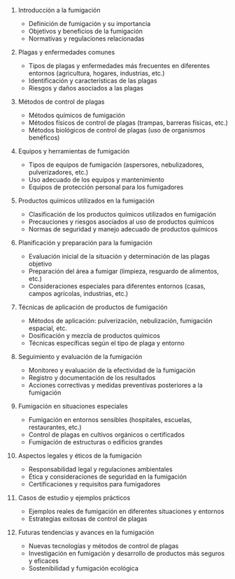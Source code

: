 1. Introducción a la fumigación
   - Definición de fumigación y su importancia
   - Objetivos y beneficios de la fumigación
   - Normativas y regulaciones relacionadas

2. Plagas y enfermedades comunes
   - Tipos de plagas y enfermedades más frecuentes en diferentes entornos (agricultura, hogares, industrias, etc.)
   - Identificación y características de las plagas
   - Riesgos y daños asociados a las plagas

3. Métodos de control de plagas
   - Métodos químicos de fumigación
   - Métodos físicos de control de plagas (trampas, barreras físicas, etc.)
   - Métodos biológicos de control de plagas (uso de organismos benéficos)

4. Equipos y herramientas de fumigación
   - Tipos de equipos de fumigación (aspersores, nebulizadores, pulverizadores, etc.)
   - Uso adecuado de los equipos y mantenimiento
   - Equipos de protección personal para los fumigadores

5. Productos químicos utilizados en la fumigación
   - Clasificación de los productos químicos utilizados en fumigación
   - Precauciones y riesgos asociados al uso de productos químicos
   - Normas de seguridad y manejo adecuado de productos químicos

6. Planificación y preparación para la fumigación
   - Evaluación inicial de la situación y determinación de las plagas objetivo
   - Preparación del área a fumigar (limpieza, resguardo de alimentos, etc.)
   - Consideraciones especiales para diferentes entornos (casas, campos agrícolas, industrias, etc.)

7. Técnicas de aplicación de productos de fumigación
   - Métodos de aplicación: pulverización, nebulización, fumigación espacial, etc.
   - Dosificación y mezcla de productos químicos
   - Técnicas específicas según el tipo de plaga y entorno

8. Seguimiento y evaluación de la fumigación
   - Monitoreo y evaluación de la efectividad de la fumigación
   - Registro y documentación de los resultados
   - Acciones correctivas y medidas preventivas posteriores a la fumigación

9. Fumigación en situaciones especiales
   - Fumigación en entornos sensibles (hospitales, escuelas, restaurantes, etc.)
   - Control de plagas en cultivos orgánicos o certificados
   - Fumigación de estructuras o edificios grandes

10. Aspectos legales y éticos de la fumigación
    - Responsabilidad legal y regulaciones ambientales
    - Ética y consideraciones de seguridad en la fumigación
    - Certificaciones y requisitos para fumigadores

11. Casos de estudio y ejemplos prácticos
    - Ejemplos reales de fumigación en diferentes situaciones y entornos
    - Estrategias exitosas de control de plagas

12. Futuras tendencias y avances en la fumigación
    - Nuevas tecnologías y métodos de control de plagas
    - Investigación en fumigación y desarrollo de productos más seguros y eficaces
    - Sostenibilidad y fumigación ecológica

